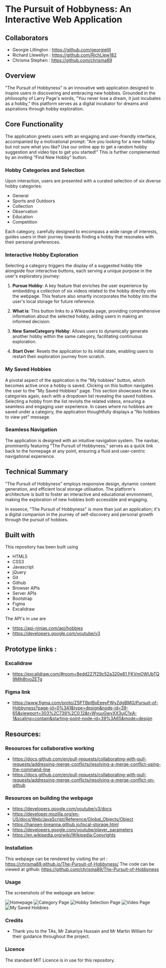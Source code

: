 # The Pursuit of Hobbyness: An Interactive Web Application

## Collaborators
- Georgie Lillington : https://github.com/georgielill
- Richard Llewellyn : https://github.com/RichLlew182
- Chrisma Stephen : https://github.com/chrisma89

## Overview

"The Pursuit of Hobbyness" is an innovative web application designed to inspire users in discovering and embracing new hobbies. Grounded in the philosophy of Larry Page's words, "You never lose a dream, it just incubates as a hobby," this platform serves as a digital incubator for dreams and aspirations through hobby exploration.

## Core Functionality

The application greets users with an engaging and user-friendly interface, accompanied by a motivational prompt: "Are you looking for a new hobby but not sure what you like? Use our online app to get a random hobby suggestion and video tips to get you started!" This is further complemented by an inviting "Find New Hobby" button.

### Hobby Categories and Selection

Upon interaction, users are presented with a curated selection of six diverse hobby categories:

- General
- Sports and Outdoors
- Collection
- Observation
- Education
- Competition

Each category, carefully designed to encompass a wide range of interests, guides users in their journey towards finding a hobby that resonates with their personal preferences.

### Interactive Hobby Exploration

Selecting a category triggers the display of a suggested hobby title alongside four interactive buttons, each serving a unique purpose in the user's exploratory journey:

1. **Pursue Hobby**: A key feature that enriches the user experience by embedding a collection of six videos related to the hobby directly onto the webpage. This feature also smartly incorporates the hobby into the user's local storage for future reference.

2. **What is**: This button links to a Wikipedia page, providing comprehensive information about the selected hobby, aiding users in making an informed decision.

3. **New SameCategory Hobby**: Allows users to dynamically generate another hobby within the same category, facilitating continuous exploration.

4. **Start Over**: Resets the application to its initial state, enabling users to restart their exploration journey from scratch.

### My Saved Hobbies

A pivotal aspect of the application is the "My hobbies" button, which becomes active once a hobby is saved. Clicking on this button navigates the user to the "My Saved Hobbies" page. This section showcases the six categories again, each with a dropdown list revealing the saved hobbies. Selecting a hobby from the list revisits the related videos, ensuring a seamless and engaging user experience. In cases where no hobbies are saved under a category, the application thoughtfully displays a "No hobbies to view yet" message.

### Seamless Navigation

The application is designed with an intuitive navigation system. The navbar, prominently featuring "The Pursuit of Hobbyness," serves as a quick link back to the homepage at any point, ensuring a fluid and user-centric navigational experience.

## Technical Summary

"The Pursuit of Hobbyness" employs responsive design, dynamic content generation, and efficient local storage utilisation. The platform's architecture is built to foster an interactive and educational environment, making the exploration of new hobbies both accessible and engaging.

In essence, "The Pursuit of Hobbyness" is more than just an application; it's a digital companion in the journey of self-discovery and personal growth through the pursuit of hobbies.

## Built with

This repository has been built using

- HTML5
- CSS3
- Javascript
- jQuery
- Git
- Github
- Browser APIs
- Server APIs
- Bootstrap
- Figma
- Excalidraw

The API's in use are

- https://api-ninjas.com/api/hobbies
- https://developers.google.com/youtube/v3

## Prototype links :

### Excalidraw
- https://excalidraw.com/#room=8edd227f29c52a320e81,FKVmOWUbTQ9Mlh8tvoZETg

### Figma link
- https://www.figma.com/proto/Z5PTBptBxEeeyFWyZdgBMG/Pursuit-of-Hobbyness?page-id=0%3A1&type=design&node-id=39-65&viewport=303%2C739%2C0.12&t=WyuuGwvXX3ujC1xA-1&scaling=contain&starting-point-node-id=39%3A65&mode=design

## Resources:

### Resources for collaborative working

- https://docs.github.com/en/pull-requests/collaborating-with-pull-requests/addressing-merge-conflicts/resolving-a-merge-conflict-using-the-command-line
- https://docs.github.com/en/pull-requests/collaborating-with-pull-requests/addressing-merge-conflicts/resolving-a-merge-conflict-on-github

### Resources on building the webpage

- https://developers.google.com/youtube/v3/docs
- https://developer.mozilla.org/en-US/docs/Web/JavaScript/Reference/Global_Objects/Object
- https://hansen-breanna.github.io/local-storage.html
- https://developers.google.com/youtube/player_parameters
- https://en.wikipedia.org/wiki/Wikipedia:Copyrights

### Installation

This webpage can be rendered by visiting the url : https://chrisma89.github.io/The-Pursuit-of-Hobbyness/
The code can be viewed at github: https://github.com/chrisma89/The-Pursuit-of-Hobbyness

### Usage

The screenshots of the webpage are below:

![Homepage](assets/images/screenshots/Homepage.png)
![Category Page](<assets/images/screenshots/Category Page.png>)
![Hobby Selection Page](<assets/images/screenshots/Hobby Selection Page.png>)
![Video Page](<assets/images/screenshots/Video Page.png>)
![My Saved Hobbies](<assets/images/screenshots/My Saved Hobbies Page.png>)

### Credits

- Thank you to the TAs, Mr Zakariya Hussain and Mr Martin William for their guidance throughout the project.

### Licence

The standard MIT Licence is in use for this repository.
